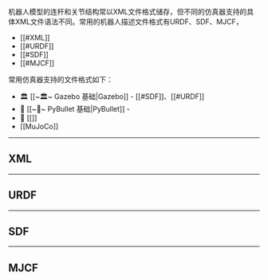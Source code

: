 机器人模型的连杆和关节结构常以XML文件格式储存，但不同的仿真器支持的具体XML文件语法不同。常用的机器人描述文件格式有URDF、SDF、MJCF，

+ [[#XML]]
+ [[#URDF]]
+ [[#SDF]]
+ [[#MJCF]]

常用仿真器支持的文件格式如下：

+ 🏛 [[~🏛~ Gazebo 基础|Gazebo]] - [[#SDF]]、[[#URDF]]
+ 🔫 [[~🔫~ PyBullet 基础|PyBullet]] - 
+ 🔮 [[]] 
+ [[MuJoCo]]

---
## XML



---
## URDF




---
## SDF


---
## MJCF 